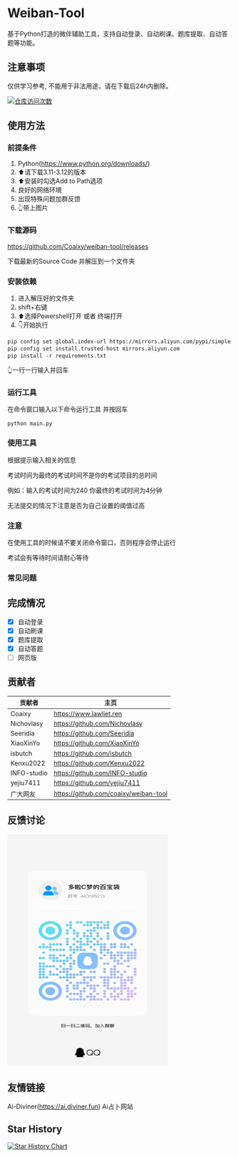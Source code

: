 # Weiban-Tool

基于Python打造的微伴辅助工具，支持自动登录、自动刷课、题库提取、自动答题等功能。

## 注意事项

仅供学习参考, 不能用于非法用途，请在下载后24h内删除。

[![仓库访问次数](https://badges.toozhao.com/badges/01J4X431GX8JJ8F43S0ES0ANXY/green.svg)]( "")

## 使用方法

### 前提条件

1. Python(https://www.python.org/downloads/)
2. ⬆️请下载3.11-3.12的版本
3. ⬆️安装时勾选Add to Path选项
4. 良好的网络环境
5. 出现特殊问题加群反馈
6. 👆带上图片

### 下载源码

https://github.com/Coaixy/weiban-tool/releases

下载最新的Source Code 并解压到一个文件夹

### 安装依赖

1. 进入解压好的文件夹
2. shift+右键
3. ⬆️选择Powershell打开 或者 终端打开
4. 👇开始执行

````shell
pip config set global.index-url https://mirrors.aliyun.com/pypi/simple
pip config set install.trusted-host mirrors.aliyun.com
pip install -r requirements.txt
````

👆一行一行输入并回车

### 运行工具

在命令窗口输入以下命令运行工具 并按回车

````shell
python main.py
````

### 使用工具

根据提示输入相关的信息

考试时间为最终的考试时间不是你的考试项目的总时间

例如：输入的考试时间为240 你最终的考试时间为4分钟

无法提交的情况下注意是否为自己设置的阈值过高

### 注意

在使用工具的时候请不要关闭命令窗口，否则程序会停止运行

考试会有等待时间请耐心等待

### 常见问题

## 完成情况

- [x] 自动登录
- [x] 自动刷课
- [x] 题库提取
- [x] 自动答题
- [ ] 网页版

## 贡献者

| 贡献者         | 主页                                    |
|-------------|---------------------------------------|
| Coaixy      | https://www.lawliet.ren               |
| Nichovlasy  | https://github.com/Nichovlasy         |
| Seeridia    | https://github.com/Seeridia           |
| XiaoXinYo   | https://github.com/XiaoXinYo          |
| isbutch     | https://github.com/isbutch            |
| Kenxu2022   | https://github.com/Kenxu2022          |
| INFO-studio | https://github.com/INFO-studio        |
| yejiu7411   | https://github.com/yejiu7411          |
| 广大网友        | https://github.com/coaixy/weiban-tool |

## 反馈讨论

<img src="/assets/Group.jpeg" width="360" height="520" alt=""/>

## 友情链接

Ai-Diviner(https://ai.diviner.fun) Ai占卜网站


## Star History

[![Star History Chart](https://api.star-history.com/svg?repos=coaixy/weiban-tool&type=Date)](https://star-history.com/#coaixy/weiban-tool&Date)
